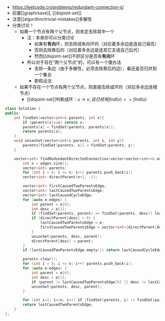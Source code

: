 - https://leetcode.cn/problems/redundant-connection-ii/
- 前置[[graph/save]], [[disjoint-set]]
- 注意[[algorithm/trivial-mistakes]]多解性
- 分类讨论！
  - 如果一个节点有两个父节点，则肯定去除其中一个
    - 注：本来你可以分类讨论
      - 如果有**有向**环，则去除成有向环的（对应着多余边是连自己祖先）
      - 否则去除靠后的（对应着多余边是连其它支或自己后代）
      - 然而[[disjoint-set]]不好区分是否有**有向**环
    - 所以对于存在“两个父节点”的，可以有一个傻办法
      - 去除一条边（由于多解性，必须去除靠后的边），看还是否归并到一个集合
      - 即假设法
  - 如果不存在一个节点有两个父节点，则直接去除成环的（对应多余边连根节点）
    - [[disjoint-set]]判断成环：$u\to v,且已经有find(v) == find(u)$
```cpp
class Solution {
public:
    int findSet(vector<int>& parents, int x){
        if (parents[x]==x) return x;
        parents[x] = findSet(parents, parents[x]);
        return parents[x];
    }
    void unionSet(vector<int>& parents, int x, int y){
        parents[findSet(parents, x)] = findSet(parents, y);
    }

    vector<int> findRedundantDirectedConnection(vector<vector<int>>& edges) {
        int n = edges.size();
        vector<int> parents;
        for (int i = 0; i <= n; i++) parents.push_back(i);
        vector<int> directParent(n+1, -1);

        vector<int> firstCausedTwoParentsEdge;
        vector<int> lastCausedTwoParentsEdge;
        vector<int> lastCausedCycleEdge;
        for (auto e:edges) {
            int parent = e[0];
            int desc = e[1];
            if (findSet(parents, parent) == findSet(parents, desc)) lastCausedCycleEdge = e;
            if (directParent[desc] > 0) {
                lastCausedTwoParentsEdge = e;
                firstCausedTwoParentsEdge = vector<int>{directParent[desc], desc};
            }
            unionSet(parents, desc, parent);
            directParent[desc] = parent;
        }
        if (lastCausedTwoParentsEdge.empty()) return lastCausedCycleEdge;

        parents.clear();
        for (int i = 0; i <= n; i++) parents.push_back(i);
        for (auto e:edges) {
            int parent = e[0];
            int desc = e[1];
            if (parent != lastCausedTwoParentsEdge[0] || desc != lastCausedTwoParentsEdge[1])
            unionSet(parents, desc, parent);
        }

        for (int i=1; i<=n; i++) if (findSet(parents, i) != findSet(parents, 1)) return firstCausedTwoParentsEdge;
        return lastCausedTwoParentsEdge;
    }
};
```